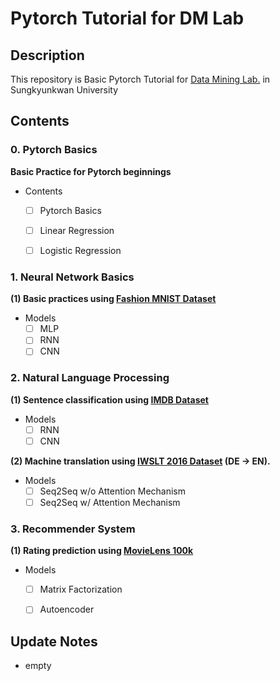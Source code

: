 # Pytorch Tutorial for DM Lab

## Description
This repository is Basic Pytorch Tutorial for [Data Mining Lab.](http://dm.skku.edu) in Sungkyunkwan University

## Contents

### 0. Pytorch Basics
**Basic Practice for Pytorch beginnings**
* Contents
    - [ ] Pytorch Basics
    - [ ] Linear Regression
    - [ ] Logistic Regression


### 1. Neural Network Basics
**(1) Basic practices using [Fashion MNIST Dataset](https://github.com/zalandoresearch/fashion-mnist)**
* Models
    - [ ] MLP
    - [ ] RNN
    - [ ] CNN
    
### 2. Natural Language Processing
**(1) Sentence classification using [IMDB Dataset](https://www.imdb.com/interfaces/)**
- Models
    - [ ] RNN
    - [ ] CNN
    
**(2) Machine translation using [IWSLT 2016 Dataset](https://sites.google.com/site/iwsltevaluation2016/) (DE -> EN).**
- Models
    - [ ] Seq2Seq w/o Attention Mechanism
    - [ ] Seq2Seq w/ Attention Mechanism
    
### 3. Recommender System
**(1) Rating prediction using [MovieLens 100k](https://grouplens.org/datasets/movielens/)**
- Models
    - [ ] Matrix Factorization
    - [ ] Autoencoder
    
    
## Update Notes

- empty